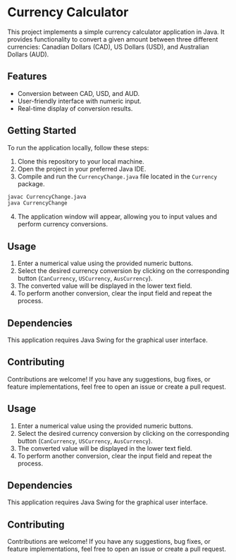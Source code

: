 # Currency Calculator

This project implements a simple currency calculator application in Java. It provides functionality to convert a given amount between three different currencies: Canadian Dollars (CAD), US Dollars (USD), and Australian Dollars (AUD).

## Features

- Conversion between CAD, USD, and AUD.
- User-friendly interface with numeric input.
- Real-time display of conversion results.

## Getting Started

To run the application locally, follow these steps:

1. Clone this repository to your local machine.
2. Open the project in your preferred Java IDE.
3. Compile and run the `CurrencyChange.java` file located in the `Currency` package.

```bash
javac CurrencyChange.java
java CurrencyChange
```

4. The application window will appear, allowing you to input values and perform currency conversions.

## Usage

1. Enter a numerical value using the provided numeric buttons.
2. Select the desired currency conversion by clicking on the corresponding button (`CanCurrency`, `USCurrency`, `AusCurrency`).
3. The converted value will be displayed in the lower text field.
4. To perform another conversion, clear the input field and repeat the process.

## Dependencies

This application requires Java Swing for the graphical user interface.

## Contributing

Contributions are welcome! If you have any suggestions, bug fixes, or feature implementations, feel free to open an issue or create a pull request.

## Usage

1. Enter a numerical value using the provided numeric buttons.
2. Select the desired currency conversion by clicking on the corresponding button (`CanCurrency`, `USCurrency`, `AusCurrency`).
3. The converted value will be displayed in the lower text field.
4. To perform another conversion, clear the input field and repeat the process.

## Dependencies

This application requires Java Swing for the graphical user interface.

## Contributing

Contributions are welcome! If you have any suggestions, bug fixes, or feature implementations, feel free to open an issue or create a pull request.
```
